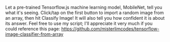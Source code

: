 Let a pre-trained Tensorflow.js machine learning model, MobileNet, tell you what it's seeing. Click/tap on the first button to import a random image from an array, then hit Classify Image! It will also tell you how confident it is about its answer. Feel free to use my script; I'll appreciate it very much if you could reference this page: https://github.com/misterlimcodes/tensorflow-image-classifier-from-array 
